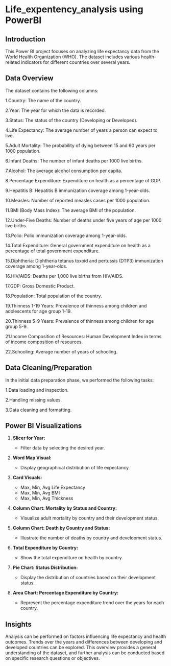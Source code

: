 # Life_expentency_analysis using PowerBI 

## Introduction
This Power BI project focuses on analyzing life expectancy data from the World Health Organization (WHO). The dataset includes various health-related indicators for different countries over several years.

## Data Overview
The dataset contains the following columns:

1.Country: The name of the country.

2.Year: The year for which the data is recorded.

3.Status: The status of the country (Developing or Developed).

4.Life Expectancy: The average number of years a person can expect to live.

5.Adult Mortality: The probability of dying between 15 and 60 years per 1000 population.

6.Infant Deaths: The number of infant deaths per 1000 live births.

7.Alcohol: The average alcohol consumption per capita.

8.Percentage Expenditure: Expenditure on health as a percentage of GDP.

9.Hepatitis B: Hepatitis B immunization coverage among 1-year-olds.

10.Measles: Number of reported measles cases per 1000 population.

11.BMI (Body Mass Index): The average BMI of the population.

12.Under-Five Deaths: Number of deaths under five years of age per 1000 live births.

13.Polio: Polio immunization coverage among 1-year-olds.

14.Total Expenditure: General government expenditure on health as a percentage of total government expenditure.

15.Diphtheria: Diphtheria tetanus toxoid and pertussis (DTP3) immunization coverage among 1-year-olds.

16.HIV/AIDS: Deaths per 1,000 live births from HIV/AIDS.

17.GDP: Gross Domestic Product.

18.Population: Total population of the country.

19.Thinness 1-19 Years: Prevalence of thinness among children and adolescents for age group 1-19.

20.Thinness 5-9 Years: Prevalence of thinness among children for age group 5-9.

21.Income Composition of Resources: Human Development Index in terms of income composition of resources.

22.Schooling: Average number of years of schooling.

## Data Cleaning/Preparation
In the initial data preparation phase, we performed the following tasks:

1.Data loading and inspection.

2.Handling missing values.

3.Data cleaning and formatting.

##  Power BI Visualizations

1. **Slicer for Year:**
   - Filter data by selecting the desired year.

2. **Word Map Visual:**
   - Display geographical distribution of life expectancy.

3. **Card Visuals:**
   - Max, Min, Avg Life Expectancy
   - Max, Min, Avg BMI
   - Max, Min, Avg Thickness

4. **Column Chart: Mortality by Status and Country:**
   - Visualize adult mortality by country and their development status.

5. **Column Chart: Death by Country and Status:**
   - Illustrate the number of deaths by country and development status.

6. **Total Expenditure by Country:**
   - Show the total expenditure on health by country.

7. **Pie Chart: Status Distribution:**
   - Display the distribution of countries based on their development status.

8. **Area Chart: Percentage Expenditure by Country:**
   - Represent the percentage expenditure trend over the years for each country.
  
## Insights

Analysis can be performed on factors influencing life expectancy and health outcomes.
Trends over the years and differences between developing and developed countries can be explored.
This overview provides a general understanding of the dataset, and further analysis can be conducted based on specific research questions or objectives.
